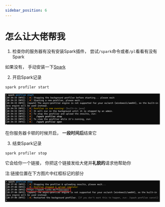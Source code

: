 ```yaml
---
sidebar_position: 6
---
```


# 怎么让大佬帮我

1. 检查你的服务器有没有安装Spark插件， 尝试`/spark`命令或者`/pl`看看有没有Spark

如果没有， 手动安装一下[Spark](性能分析.md)

2. 开启Spark记录

```
spark profiler start
```

![](_images/怎么让大佬帮我/spark_start.png)

在你服务器卡顿的时候开启， **一段时间后**结束它

3. 结束Spark记录

```
spark profiler stop
```

它会给你一个链接， 你把这个链接发给大佬并**礼貌的**请求他帮助你

注:链接位置在下方图片中红框标记的部分

![](_images/怎么让大佬帮我/spark_stop.png)
